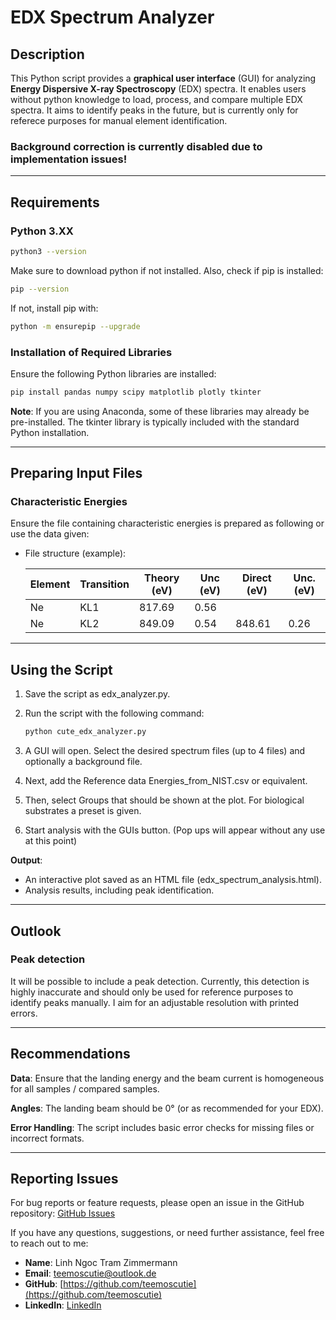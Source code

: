 # EDX Spectrum Analyzer
## Description
This Python script provides a **graphical user interface** (GUI) for analyzing **Energy Dispersive X-ray Spectroscopy** (EDX) spectra. It enables users without python knowledge to load, process, and compare multiple EDX spectra. It aims to identify peaks in the future, but is currently only for referece purposes for manual element identification.

### Background correction is currently disabled due to implementation issues!

---

## Requirements

### Python 3.XX
```bash
python3 --version
```
Make sure to download python if not installed. Also, check if pip is installed:

```bash
pip --version
```
If not, install pip with:

```bash
python -m ensurepip --upgrade
```

### Installation of Required Libraries
Ensure the following Python libraries are installed:

```bash
pip install pandas numpy scipy matplotlib plotly tkinter
```

**Note**: If you are using Anaconda, some of these libraries may already be pre-installed. The tkinter library is typically included with the standard Python installation.

---

## Preparing Input Files

### Characteristic Energies

Ensure the file containing characteristic energies is prepared as following or use the data given:

- File structure (example):
  
  | Element | Transition  | Theory (eV) | Unc (eV) | Direct (eV)  | Unc. (eV) |
  |---------|-------------|-------------|----------|--------------|-----------|
  | Ne      | KL1         | 817.69      |0.56      |              |           |
  | Ne      | KL2         | 849.09      |0.54      |848.61        |0.26       |


---

## Using the Script

1. Save the script as edx_analyzer.py.
2. Run the script with the following command:

   ```bash
   python cute_edx_analyzer.py
   ```
   
3. A GUI will open. Select the desired spectrum files (up to 4 files) and optionally a background file.
4. Next, add the Reference data Energies_from_NIST.csv or equivalent.
5. Then, select Groups that should be shown at the plot. For biological substrates a preset is given.
6. Start analysis with the GUIs button. (Pop ups will appear without any use at this point)

**Output**:

- An interactive plot saved as an HTML file (edx_spectrum_analysis.html).
- Analysis results, including peak identification.

---

## Outlook

### Peak detection
It will be possible to include a peak detection. Currently, this detection is highly inaccurate and should only be used for reference purposes to identify peaks manually.
I aim for an adjustable resolution with printed errors.

---

## Recommendations

**Data**: Ensure that the landing energy and the beam current is homogeneous for all samples / compared samples.

**Angles**: The landing beam should be 0° (or as recommended for your EDX).

**Error Handling**: The script includes basic error checks for missing files or incorrect formats. 

---
## Reporting Issues
For bug reports or feature requests, please open an issue in the GitHub repository: [GitHub Issues](https://github.com/teemoscutie/cute_edx_analyzer/issues)

If you have any questions, suggestions, or need further assistance, feel free to reach out to me:

- **Name**: Linh Ngoc Tram Zimmermann
- **Email**: teemoscutie@outlook.de
- **GitHub**: [https://github.com/teemoscutie](https://github.com/teemoscutie)
- **LinkedIn**: [LinkedIn](https://www.linkedin.com/in/linh-zimmermann)
